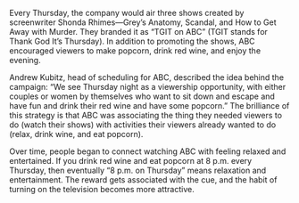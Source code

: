 Every Thursday, the company would air three shows created by
screenwriter Shonda Rhimes—Grey’s Anatomy, Scandal, and How to
Get Away with Murder. They branded it as “TGIT on ABC” (TGIT
stands for Thank God It’s Thursday). In addition to promoting the
shows, ABC encouraged viewers to make popcorn, drink red wine, and
enjoy the evening.

Andrew Kubitz, head of scheduling for ABC, described the idea
behind the campaign: “We see Thursday night as a viewership
opportunity, with either couples or women by themselves who want to
sit down and escape and have fun and drink their red wine and have
some popcorn.” The brilliance of this strategy is that ABC was
associating the thing they needed viewers to do (watch their shows)
with activities their viewers already wanted to do (relax, drink wine,
and eat popcorn).

Over time, people began to connect watching ABC with feeling
relaxed and entertained. If you drink red wine and eat popcorn at 8
p.m. every Thursday, then eventually “8 p.m. on Thursday” means
relaxation and entertainment. The reward gets associated with the cue,
and the habit of turning on the television becomes more attractive.